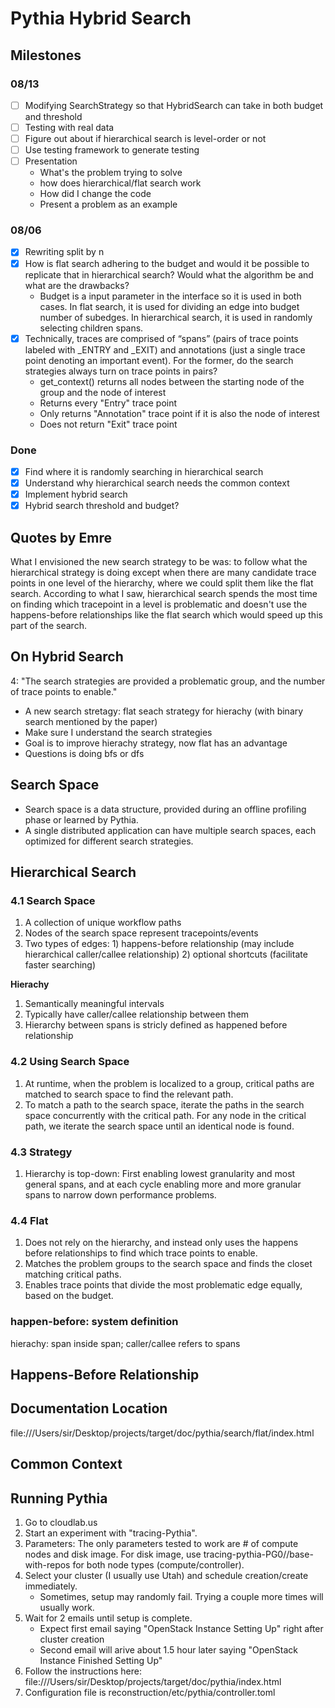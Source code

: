 # Pythia Hybrid Search
## Milestones
### 08/13
- [ ] Modifying SearchStrategy so that HybridSearch can take in both budget and threshold
- [ ] Testing with real data
- [ ] Figure out about if hierarchical search is level-order or not
- [ ] Use testing framework to generate testing
- [ ] Presentation
     * What's the problem trying to solve
     * how does hierarchical/flat search work
     * How did I change the code
     * Present a problem as an example
### 08/06
- [X] Rewriting split by n
- [X] How is flat search adhering to the budget and would it be possible to replicate that in hierarchical search?  Would what the algorithm be and what are the drawbacks?  
   - Budget is a input parameter in the interface so it is used in both cases. In flat search, it is used for dividing an edge into budget number of subedges. In hierarchical search, it is used in randomly selecting children spans.
- [X] Technically, traces are comprised of “spans” (pairs of trace points labeled with _ENTRY and _EXIT) and annotations (just a single trace point denoting an important event). For the former, do the search strategies always turn on trace points in pairs?  
    * get_context() returns all nodes between the starting node of the group and the node of interest
    * Returns every "Entry" trace point
    * Only returns "Annotation" trace point if it is also the node of interest
    * Does not return "Exit" trace point
### Done
- [x] Find where it is randomly searching in hierarchical search
- [x] Understand why hierarchical search needs the common context
- [x] Implement hybrid search
- [x] Hybrid search threshold and budget?

## Quotes by Emre
What I envisioned the new search strategy to be was: to follow what the hierarchical strategy is doing except when there are many candidate trace points in one level of the hierarchy, where we could split them like the flat search. According to what I saw, hierarchical search spends the most time on finding which tracepoint in a level is problematic and doesn't use the happens-before relationships like the flat search which would speed up this part of the search.

## On Hybrid Search
4: "The search strategies are provided a problematic group, and the number of trace points to enable."
* A new search stretagy: flat seach strategy for hierachy (with binary search mentioned by the paper)
* Make sure I understand the search strategies
* Goal is to improve hierachy strategy, now flat has an advantage
* Questions is doing bfs or dfs

## Search Space
* Search space is a data structure, provided during an offline profiling phase or learned by Pythia.
* A single distributed application can have multiple search spaces, each optimized for different search strategies.

## Hierarchical Search
### 4.1 Search Space
1. A collection of unique workflow paths
2. Nodes of the search space represent tracepoints/events
3. Two types of edges: 1) happens-before relationship (may include hierarchical caller/callee relationship) 2) optional shortcuts (facilitate faster searching)

**Hierachy**
1. Semantically meaningful intervals
2. Typically have caller/callee relationship between them
3. Hierarchy between spans is stricly defined as happened before relationship 

### 4.2 Using Search Space
1. At runtime, when the problem is localized to a group, critical paths are matched to search space to find the relevant path.
2. To match a path to the search space, iterate the paths in the search space concurrently with the critical path. For any node in the critical path, we iterate the search space until an identical node is found.

### 4.3 Strategy
1. Hierarchy is top-down: First enabling lowest granularity and most general spans, and at each cycle enabling more and more granular spans to narrow down performance problems.

### 4.4 Flat
1. Does not rely on the hierarchy, and instead only uses the happens before relationships to find which trace points to enable.
2. Matches the problem groups to the search space and finds the closet matching critical paths.
3. Enables trace points that divide the most problematic edge equally, based on the budget.


### happen-before: system definition
hierachy: span inside span; caller/callee refers to spans

## Happens-Before Relationship

## Documentation Location
file:///Users/sir/Desktop/projects/target/doc/pythia/search/flat/index.html

## Common Context

## Running Pythia
1. Go to cloudlab.us
2. Start an experiment with "tracing-Pythia".
3. Parameters: The only parameters tested to work are # of compute nodes and disk image. For disk image, use tracing-pythia-PG0//base-with-repos for both node types (compute/controller).
4. Select your cluster (I usually use Utah) and schedule creation/create immediately.
    * Sometimes, setup may randomly fail. Trying a couple more times will usually work.
5. Wait for 2 emails until setup is complete.
    * Expect first email saying "OpenStack Instance Setting Up" right after cluster creation
    * Second email will arive about 1.5 hour later saying "OpenStack Instance Finished Setting Up"
6. Follow the instructions here: file:///Users/sir/Desktop/projects/target/doc/pythia/index.html
7. Configuration file is reconstruction/etc/pythia/controller.toml
